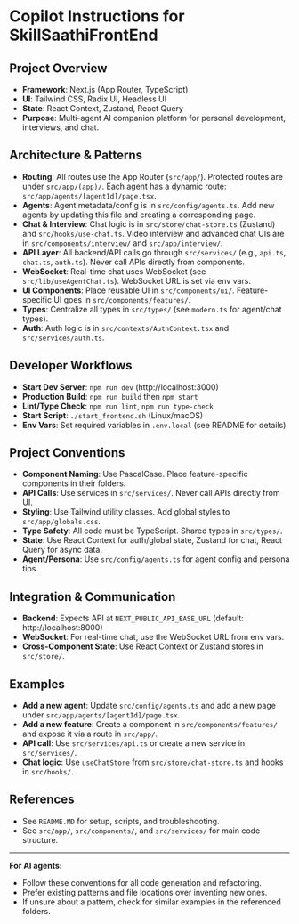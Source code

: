 
# Copilot Instructions for SkillSaathiFrontEnd

## Project Overview
- **Framework**: Next.js (App Router, TypeScript)
- **UI**: Tailwind CSS, Radix UI, Headless UI
- **State**: React Context, Zustand, React Query
- **Purpose**: Multi-agent AI companion platform for personal development, interviews, and chat.

## Architecture & Patterns
- **Routing**: All routes use the App Router (`src/app/`). Protected routes are under `src/app/(app)/`. Each agent has a dynamic route: `src/app/agents/[agentId]/page.tsx`.
- **Agents**: Agent metadata/config is in `src/config/agents.ts`. Add new agents by updating this file and creating a corresponding page.
- **Chat & Interview**: Chat logic is in `src/store/chat-store.ts` (Zustand) and `src/hooks/use-chat.ts`. Video interview and advanced chat UIs are in `src/components/interview/` and `src/app/interview/`.
- **API Layer**: All backend/API calls go through `src/services/` (e.g., `api.ts`, `chat.ts`, `auth.ts`). Never call APIs directly from components.
- **WebSocket**: Real-time chat uses WebSocket (see `src/lib/useAgentChat.ts`). WebSocket URL is set via env vars.
- **UI Components**: Place reusable UI in `src/components/ui/`. Feature-specific UI goes in `src/components/features/`.
- **Types**: Centralize all types in `src/types/` (see `modern.ts` for agent/chat types).
- **Auth**: Auth logic is in `src/contexts/AuthContext.tsx` and `src/services/auth.ts`.

## Developer Workflows
- **Start Dev Server**: `npm run dev` (http://localhost:3000)
- **Production Build**: `npm run build` then `npm start`
- **Lint/Type Check**: `npm run lint`, `npm run type-check`
- **Start Script**: `./start_frontend.sh` (Linux/macOS)
- **Env Vars**: Set required variables in `.env.local` (see README for details)

## Project Conventions
- **Component Naming**: Use PascalCase. Place feature-specific components in their folders.
- **API Calls**: Use services in `src/services/`. Never call APIs directly from UI.
- **Styling**: Use Tailwind utility classes. Add global styles to `src/app/globals.css`.
- **Type Safety**: All code must be TypeScript. Shared types in `src/types/`.
- **State**: Use React Context for auth/global state, Zustand for chat, React Query for async data.
- **Agent/Persona**: Use `src/config/agents.ts` for agent config and persona tips.

## Integration & Communication
- **Backend**: Expects API at `NEXT_PUBLIC_API_BASE_URL` (default: http://localhost:8000)
- **WebSocket**: For real-time chat, use the WebSocket URL from env vars.
- **Cross-Component State**: Use React Context or Zustand stores in `src/store/`.

## Examples
- **Add a new agent**: Update `src/config/agents.ts` and add a new page under `src/app/agents/[agentId]/page.tsx`.
- **Add a new feature**: Create a component in `src/components/features/` and expose it via a route in `src/app/`.
- **API call**: Use `src/services/api.ts` or create a new service in `src/services/`.
- **Chat logic**: Use `useChatStore` from `src/store/chat-store.ts` and hooks in `src/hooks/`.

## References
- See `README.MD` for setup, scripts, and troubleshooting.
- See `src/app/`, `src/components/`, and `src/services/` for main code structure.

---

**For AI agents:**
- Follow these conventions for all code generation and refactoring.
- Prefer existing patterns and file locations over inventing new ones.
- If unsure about a pattern, check for similar examples in the referenced folders.
